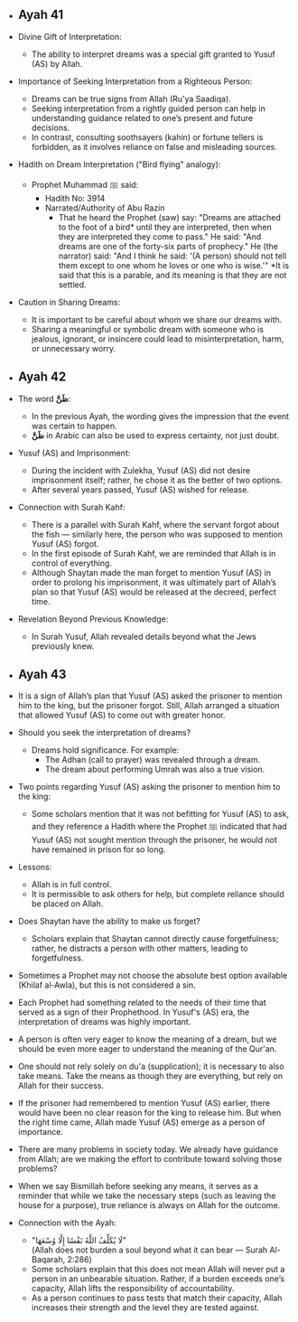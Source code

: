 - ## Ayah 41
- Divine Gift of Interpretation:
  - The ability to interpret dreams was a special gift granted to Yusuf (AS) by Allah.

- Importance of Seeking Interpretation from a Righteous Person:
  - Dreams can be true signs from Allah (Ru'ya Saadiqa).
  - Seeking interpretation from a rightly guided person can help in understanding guidance related to one’s present and future decisions.
  - In contrast, consulting soothsayers (kahin) or fortune tellers is forbidden, as it involves reliance on false and misleading sources.

- Hadith on Dream Interpretation ("Bird flying" analogy):
  - Prophet Muhammad ﷺ said:
    - Hadith No: 3914
    - Narrated/Authority of Abu Razin
      - That he heard the Prophet (saw) say: "Dreams are attached to the foot of a bird* until they are interpreted, then when they are interpreted they come to pass." He said: "And
     dreams are one of the forty-six parts of prophecy." He (the narrator) said: "And I think he said: '(A person) should not tell them except to one whom he loves or one who is   wise.'" *It is said that this is a parable, and its meaning is that they are not settled.

- Caution in Sharing Dreams:
  - It is important to be careful about whom we share our dreams with.
  - Sharing a meaningful or symbolic dream with someone who is jealous, ignorant, or insincere could lead to misinterpretation, harm, or unnecessary worry.

- ## Ayah 42
- The word **ظَنَّ**:
  - In the previous Ayah, the wording gives the impression that the event was certain to happen. 
  - **ظَنَّ** in Arabic can also be used to express certainty, not just doubt.

- Yusuf (AS) and Imprisonment:
  - During the incident with Zulekha, Yusuf (AS) did not desire imprisonment itself; rather, he chose it as the better of two options.
  - After several years passed, Yusuf (AS) wished for release.

- Connection with Surah Kahf:
  - There is a parallel with Surah Kahf, where the servant forgot about the fish — similarly here, the person who was supposed to mention Yusuf (AS) forgot.
  - In the first episode of Surah Kahf, we are reminded that Allah is in control of everything.
  - Although Shaytan made the man forget to mention Yusuf (AS) in order to prolong his imprisonment, it was ultimately part of Allah’s plan so that Yusuf (AS) would be released at the decreed, perfect time.

- Revelation Beyond Previous Knowledge:
  - In Surah Yusuf, Allah revealed details beyond what the Jews previously knew.

- ## Ayah 43
- It is a sign of Allah’s plan that Yusuf (AS) asked the prisoner to mention him to the king, but the prisoner forgot. Still, Allah arranged a situation that allowed Yusuf (AS) to come out with greater honor.

- Should you seek the interpretation of dreams?
  - Dreams hold significance. For example:
    - The Adhan (call to prayer) was revealed through a dream.
    - The dream about performing Umrah was also a true vision.

- Two points regarding Yusuf (AS) asking the prisoner to mention him to the king:
  - Some scholars mention that it was not befitting for Yusuf (AS) to ask, and they reference a Hadith where the Prophet ﷺ indicated that had Yusuf (AS) not sought mention through the prisoner, he would not have remained in prison for so long.

- Lessons:
  - Allah is in full control.
  - It is permissible to ask others for help, but complete reliance should be placed on Allah.

- Does Shaytan have the ability to make us forget?
  - Scholars explain that Shaytan cannot directly cause forgetfulness; rather, he distracts a person with other matters, leading to forgetfulness.

- Sometimes a Prophet may not choose the absolute best option available (Khilaf al-Awla), but this is not considered a sin.

- Each Prophet had something related to the needs of their time that served as a sign of their Prophethood. In Yusuf's (AS) era, the interpretation of dreams was highly important.

- A person is often very eager to know the meaning of a dream, but we should be even more eager to understand the meaning of the Qur'an.

- One should not rely solely on du'a (supplication); it is necessary to also take means. Take the means as though they are everything, but rely on Allah for their success.

- If the prisoner had remembered to mention Yusuf (AS) earlier, there would have been no clear reason for the king to release him. But when the right time came, Allah made Yusuf (AS) emerge as a person of importance.

- There are many problems in society today. We already have guidance from Allah; are we making the effort to contribute toward solving those problems?

- When we say Bismillah before seeking any means, it serves as a reminder that while we take the necessary steps (such as leaving the house for a purpose), true reliance is always on Allah for the outcome.

- Connection with the Ayah:
  - "لَا يُكَلِّفُ اللَّهُ نَفْسًا إِلَّا وُسْعَهَا"  
    (Allah does not burden a soul beyond what it can bear — Surah Al-Baqarah, 2:286)
  - Some scholars explain that this does not mean Allah will never put a person in an unbearable situation. Rather, if a burden exceeds one’s capacity, Allah lifts the responsibility of accountability.
  - As a person continues to pass tests that match their capacity, Allah increases their strength and the level they are tested against.
